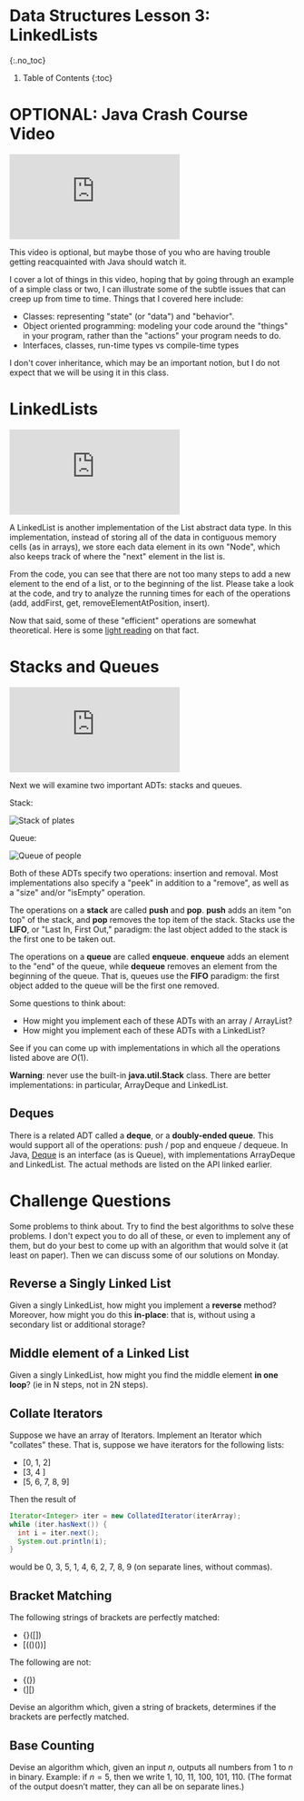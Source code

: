 # Data Structures Lesson 3: LinkedLists
{:.no_toc}

1. Table of Contents
{:toc}

# OPTIONAL: Java Crash Course Video

<div class="youtube-container">
<iframe src="https://www.youtube.com/embed/3cptnJBqYx8" frameborder="0" allow="accelerometer; autoplay; clipboard-write; encrypted-media; gyroscope; picture-in-picture" allowfullscreen></iframe>
</div>

This video is optional, but maybe those of you who are having trouble getting reacquainted with Java should watch it.

I cover a lot of things in this video, hoping that by going through an example of a simple class or two, I can illustrate some of the subtle issues that can creep up from time to time. Things that I covered here include:

* Classes: representing "state" (or "data") and "behavior".
* Object oriented programming: modeling your code around the "things" in your program, rather than the "actions" your program needs to do.
* Interfaces, classes, run-time types vs compile-time types

I don't cover inheritance, which may be an important notion, but I do not expect that we will be using it in this class.

# LinkedLists

<div class="youtube-container">
<iframe src="https://www.youtube.com/embed/cwQ3A2mS6PY" frameborder="0" allow="accelerometer; autoplay; clipboard-write; encrypted-media; gyroscope; picture-in-picture" allowfullscreen></iframe>
</div>

A LinkedList is another implementation of the List abstract data type. In this implementation, instead of storing all of the data in contiguous memory cells (as in arrays), we store each data element in its own "Node", which also keeps track of where the "next" element in the list is.

From the code, you can see that there are not too many steps to add a new element to the end of a list, or to the beginning of the list. Please take a look at the code, and try to analyze the running times for each of the operations (add, addFirst, get, removeElementAtPosition, insert).

Now that said, some of these "efficient" operations are somewhat theoretical. Here is some [light reading](https://dzone.com/articles/performance-of-array-vs-linked-list-on-modern-comp) on that fact.

# Stacks and Queues

<div class="youtube-container">
<iframe src="https://www.youtube.com/embed/TUNxlSrMOaw" frameborder="0" allow="accelerometer; autoplay; clipboard-write; encrypted-media; gyroscope; picture-in-picture" allowfullscreen></iframe>
</div>

Next we will examine two important ADTs: stacks and queues.

Stack:

<img class="noreverse" alt="Stack of plates" src="stack.jpg" title="Stack of plates" />

Queue:

<img class="noreverse" alt="Queue of people" src="queue.jpeg" title="Queue of people" />

Both of these ADTs specify two operations: insertion and removal. Most implementations also specify a "peek" in addition to a "remove", as well as a "size" and/or "isEmpty" operation.

The operations on a **stack** are called **push** and **pop**. **push** adds an item "on top" of the stack, and **pop** removes the top item of the stack. Stacks use the **LIFO**, or "Last In, First Out," paradigm: the last object added to the stack is the first one to be taken out.

The operations on a **queue** are called **enqueue**. **enqueue** adds an element to the "end" of the queue, while **dequeue** removes an element from the beginning of the queue. That is, queues use the **FIFO** paradigm: the first object added to the queue will be the first one removed.

Some questions to think about:

* How might you implement each of these ADTs with an array / ArrayList?
* How might you implement each of these ADTs with a LinkedList?

See if you can come up with implementations in which all the operations listed above are $O(1)$.

**Warning**: never use the built-in **java.util.Stack** class. There are better implementations: in particular, ArrayDeque and LinkedList.

## Deques

There is a related ADT called a **deque**, or a **doubly-ended queue**. This would support all of the operations: push / pop and enqueue / dequeue. In Java, [Deque](https://docs.oracle.com/en/java/javase/15/docs/api/java.base/java/util/Deque.html) is an interface (as is Queue), with implementations ArrayDeque and LinkedList. The actual methods are listed on the API linked earlier.

# Challenge Questions

Some problems to think about. Try to find the best algorithms to solve these problems. I don't expect you to do all of these, or even to implement any of them, but do your best to come up with an algorithm that would solve it (at least on paper). Then we can discuss some of our solutions on Monday.

## Reverse a Singly Linked List

Given a singly LinkedList, how might you implement a **reverse** method? Moreover, how might you do this **in-place**: that is, without using a secondary list or additional storage?

## Middle element of a Linked List

Given a singly LinkedList, how might you find the middle element **in one loop**? (ie in N steps, not in 2N steps).

## Collate Iterators

Suppose we have an array of Iterators. Implement an Iterator which "collates" these. That is, suppose we have iterators for the following lists:

* [0, 1, 2]
* [3, 4 ]
* [5, 6, 7, 8, 9]

Then the result of

```java
Iterator<Integer> iter = new CollatedIterator(iterArray);
while (iter.hasNext()) {
  int i = iter.next();
  System.out.println(i);
}
```

would be 0, 3, 5, 1, 4, 6, 2, 7, 8, 9 (on separate lines, without commas).

## Bracket Matching

The following strings of brackets are perfectly matched:

* {}([])
* [(()())]

The following are not:

* {(})
* (][)

Devise an algorithm which, given a string of brackets, determines if the brackets are perfectly matched.

## Base Counting

Devise an algorithm which, given an input $n$, outputs all numbers from 1 to $n$ in binary. Example: if $n = 5$, then we write 1, 10, 11, 100, 101, 110. (The format of the output doesn’t matter, they can all be on separate lines.)
